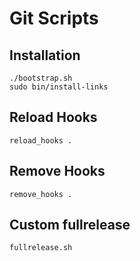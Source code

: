 Git Scripts
===========

## Installation
```
./bootstrap.sh
sudo bin/install-links
```

## Reload Hooks
```
reload_hooks .
```

## Remove Hooks
```
remove_hooks .
```

## Custom fullrelease
```
fullrelease.sh
```
